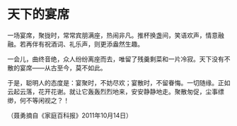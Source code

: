 # 天下的宴席

一场宴席，聚拢时，常常宾朋满座，热闹非凡。推杯换盏间，笑语欢声，情意融融。若再伴有祝酒词、礼乐声，则更添盎然生趣。 

一会儿，曲终音绝，众人纷纷离座而去，唯留了残羹剩菜和一片冷寂。天下没有不散的宴席——从古至今，莫不如此。 

于是，聪明人的态度是：宴聚时，不妨尽欢；宴散时，不留眷悔。一切随缘。正如云起云落，花开花谢。就让它轰轰烈烈地来，安安静静地走。聚散匆促，尘事缥缈，何不等闲视之？！ 

（聂勇摘自《家庭百科报》2011年10月14日）